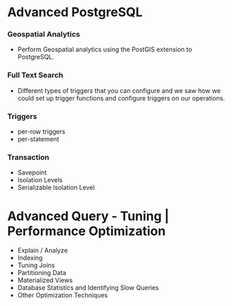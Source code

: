 # Advanced PostgreSQL

### Geospatial Analytics
* Perform Geospatial analytics using the PostGIS extension to PostgreSQL.

### Full Text Search 
* Different types of triggers that you can configure and we saw how we could set up trigger functions and configure triggers on our operations. 

### Triggers
* per-row triggers 
* per-statement 

### Transaction
* Savepoint
* Isolation Levels
* Serializable Isolation Level


# Advanced Query - Tuning | Performance Optimization
* Explain / Analyze
* Indexing
* Tuning Joins
* Partitioning Data
* Materialized Views
* Database Statistics and Identifying Slow Queries
* Other Optimization Techniques

